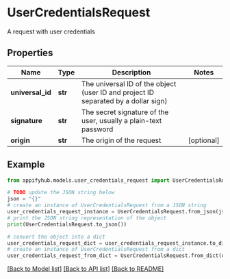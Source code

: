 # UserCredentialsRequest

A request with user credentials

## Properties

Name | Type | Description | Notes
------------ | ------------- | ------------- | -------------
**universal_id** | **str** | The universal ID of the object (user ID and project ID separated by a dollar sign) | 
**signature** | **str** | The secret signature of the user, usually a plain-text password | 
**origin** | **str** | The origin of the request | [optional] 

## Example

```python
from appifyhub.models.user_credentials_request import UserCredentialsRequest

# TODO update the JSON string below
json = "{}"
# create an instance of UserCredentialsRequest from a JSON string
user_credentials_request_instance = UserCredentialsRequest.from_json(json)
# print the JSON string representation of the object
print(UserCredentialsRequest.to_json())

# convert the object into a dict
user_credentials_request_dict = user_credentials_request_instance.to_dict()
# create an instance of UserCredentialsRequest from a dict
user_credentials_request_from_dict = UserCredentialsRequest.from_dict(user_credentials_request_dict)
```
[[Back to Model list]](../README.md#documentation-for-models) [[Back to API list]](../README.md#documentation-for-api-endpoints) [[Back to README]](../README.md)


